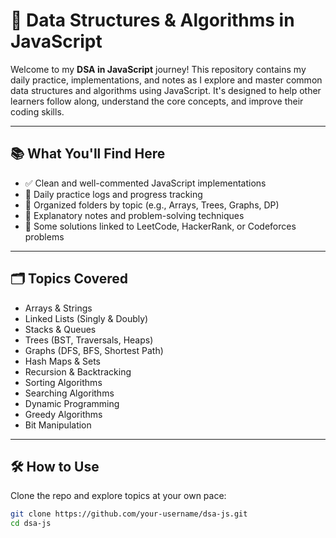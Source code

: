# 🧠 Data Structures & Algorithms in JavaScript

Welcome to my **DSA in JavaScript** journey! This repository contains my daily practice, implementations, and notes as I explore and master common data structures and algorithms using JavaScript. It's designed to help other learners follow along, understand the core concepts, and improve their coding skills.

---

## 📚 What You'll Find Here

- ✅ Clean and well-commented JavaScript implementations
- 🧩 Daily practice logs and progress tracking
- 📂 Organized folders by topic (e.g., Arrays, Trees, Graphs, DP)
- 📝 Explanatory notes and problem-solving techniques
- 🧪 Some solutions linked to LeetCode, HackerRank, or Codeforces problems

---

## 🗂️ Topics Covered

- Arrays & Strings
- Linked Lists (Singly & Doubly)
- Stacks & Queues
- Trees (BST, Traversals, Heaps)
- Graphs (DFS, BFS, Shortest Path)
- Hash Maps & Sets
- Recursion & Backtracking
- Sorting Algorithms
- Searching Algorithms
- Dynamic Programming
- Greedy Algorithms
- Bit Manipulation

---

## 🛠️ How to Use

Clone the repo and explore topics at your own pace:

```bash
git clone https://github.com/your-username/dsa-js.git
cd dsa-js
